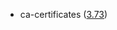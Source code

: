 - ca-certificates ([3.73](https://firefox-source-docs.mozilla.org/security/nss/releases/nss_3_73.html))
